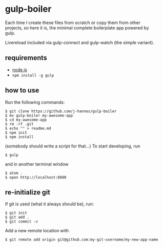 gulp-boiler
===========

Each time I create these files from scratch or copy them from other projects,
so here it is, the minimal complete boilerplate app powered by gulp.

Livereload included via gulp-connect and gulp-watch (the simple variant).

requirements
------------

  * [node.js](http://nodejs.org)
  * ```npm install -g gulp```

how to use
----------

Run the following commands:

    $ git clone https://github.com/j-hannes/gulp-boiler
    $ mv gulp-boiler my-awesome-app
    $ cd my-awesome-app
    $ rm -rf .git
    $ echo "" > readme.md
    $ npm init
    $ npm install

(somebody should write a script for that...) To start developing, run

    $ gulp

and in another terminal window

    $ atom .
    $ open http://localhost:8080


re-initialize git
-----------------

If git is used (what it always should be), run:

    $ git init
    $ git add .
    $ git commit -v

Add a new remote location with
    
    $ git remote add origin git@github.com:my-git-username/my-new-app-name
